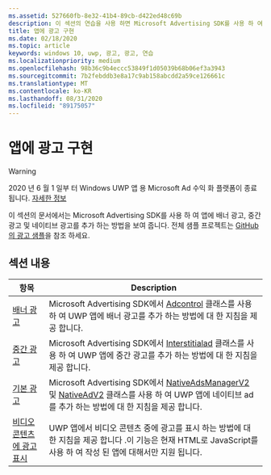 ```yaml
---
ms.assetid: 527660fb-8e32-41b4-89cb-d422ed48c69b
description: 이 섹션의 연습을 사용 하면 Microsoft Advertising SDK를 사용 하 여 앱에 배너 광고, 중간 광고 및 네이티브 광고를 추가 하는 방법을 배울 수 있습니다.
title: 앱에 광고 구현
ms.date: 02/18/2020
ms.topic: article
keywords: windows 10, uwp, 광고, 광고, 연습
ms.localizationpriority: medium
ms.openlocfilehash: 98b36c9b4eccc53849f1d05039b68b06ef3a3943
ms.sourcegitcommit: 7b2febddb3e8a17c9ab158abcdd2a59ce126661c
ms.translationtype: MT
ms.contentlocale: ko-KR
ms.lasthandoff: 08/31/2020
ms.locfileid: "89175057"
---
```

# <a name="implement-ads-in-your-app"></a>앱에 광고 구현

>[!WARNING]
> 2020 년 6 월 1 일부 터 Windows UWP 앱 용 Microsoft Ad 수익 화 플랫폼이 종료 됩니다. [자세한 정보](https://social.msdn.microsoft.com/Forums/windowsapps/en-US/db8d44cb-1381-47f7-94d3-c6ded3fea36f/microsoft-ad-monetization-platform-shutting-down-june-1st?forum=aiamgr)

이 섹션의 문서에서는 Microsoft Advertising SDK를 사용 하 여 앱에 배너 광고, 중간 광고 및 네이티브 광고를 추가 하는 방법을 보여 줍니다. 전체 샘플 프로젝트는 [GitHub의 광고 샘플](https://github.com/Microsoft/Windows-universal-samples/tree/master/Samples/Advertising)을 참조 하세요.

## <a name="in-this-section"></a>섹션 내용

|  항목    | Description |               
|----------|-------|
| [배너 광고](banner-ads.md)     | Microsoft Advertising SDK에서 [Adcontrol](/uwp/api/microsoft.advertising.winrt.ui.adcontrol) 클래스를 사용 하 여 UWP 앱에 배너 광고를 추가 하는 방법에 대 한 지침을 제공 합니다.        |
| [중간 광고](interstitial-ads.md)    | Microsoft Advertising SDK에서 [Interstitialad](/uwp/api/microsoft.advertising.winrt.ui.interstitialad) 클래스를 사용 하 여 UWP 앱에 중간 광고를 추가 하는 방법에 대 한 지침을 제공 합니다.       |
| [기본 광고](native-ads.md)       | Microsoft Advertising SDK에서 [NativeAdsManagerV2](/uwp/api/microsoft.advertising.winrt.ui.nativeadsmanagerv2) 및 [NativeAdV2](/uwp/api/microsoft.advertising.winrt.ui.nativeadv2) 클래스를 사용 하 여 UWP 앱에 네이티브 ad를 추가 하는 방법에 대 한 지침을 제공 합니다.  |
| [비디오 콘텐츠에 광고 표시](add-advertisements-to-video-content.md)     |  UWP 앱에서 비디오 콘텐츠 중에 광고를 표시 하는 방법에 대 한 지침을 제공 합니다 .이 기능은 현재 HTML로 JavaScript를 사용 하 여 작성 된 앱에 대해서만 지원 됩니다. |



 

 